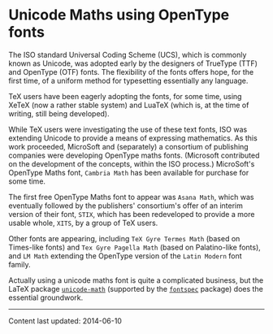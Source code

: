 # Unicode Maths using OpenType fonts




The ISO standard Universal Coding Scheme (UCS), which is
commonly known as Unicode, was adopted early by the designers of
TrueType (TTF) and OpenType (OTF) fonts.  The
flexibility of the fonts offers hope, for the first time, of a uniform
method for typesetting essentially any language.


TeX users have been eagerly adopting the fonts, for some time,
using XeTeX (now a rather stable system) and LuaTeX (which is,
at the time of writing, still being developed).


While TeX users were investigating the use of these text fonts,
ISO was extending Unicode to provide a means of expressing
mathematics.  As this work proceeded, MicroSoft and (separately) a
consortium of publishing companies were developing OpenType maths
fonts.  (Microsoft contributed on the development of the concepts,
within the ISO process.)  MicroSoft's OpenType Maths font,
`Cambria Math` has been available for purchase for some time.


The first free OpenType Maths font to appear was 
`Asana Math`, which was eventually followed by
the publishers' consortium's offer of an interim version
of their font, `STIX`, which has been
redeveloped to provide a more usable whole, `XITS`, by a group
of TeX users.


Other fonts are appearing, including 
`TeX Gyre Termes Math` (based on Times-like fonts) and
`Tex Gyre Pagella Math` (based on Palatino-like fonts),
and `LM Math` extending the OpenType version of the
`Latin Modern` font family.


Actually using a unicode maths font is quite a complicated business,
but the LaTeX package [`unicode-math`](https://ctan.org/pkg/unicode-math) (supported
by the [`fontspec`](https://ctan.org/pkg/fontspec) package) does the essential groundwork.



----
Content last updated: 2014-06-10

